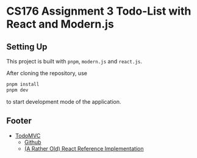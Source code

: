 # CS176 Assignment 3 Todo-List with React and Modern.js

## Setting Up

This project is built with `pnpm`, `modern.js` and `react.js`.

After cloning the repository, use

```sh
pnpm install
pnpm dev
```

to start development mode of the application.

## Footer

- [TodoMVC](https://todomvc.com/)
  - [Github](https://github.com/tastejs/todomvc)
  - [(A Rather Old) React Reference Implementation](https://github.com/tastejs/todomvc/tree/master/examples/react)
